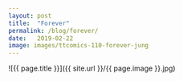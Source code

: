 ```yaml
---
layout: post
title:  "Forever"
permalink: /blog/forever/
date:   2019-02-22
image: images/ttcomics-110-forever-jung
---
```

![{{ page.title }}]({{ site.url }}/{{ page.image }}.jpg)
